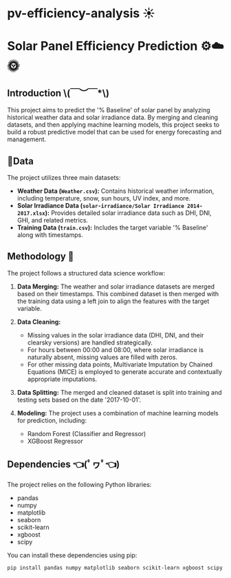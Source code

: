 # pv-efficiency-analysis ☀️

# Solar Panel Efficiency Prediction ⚙️☁️🌞

## Introduction \\(￣︶￣*\\)

This project aims to predict the '% Baseline' of solar panel by analyzing historical weather data and solar irradiance data. By merging and cleaning datasets, and then applying machine learning models, this project seeks to build a robust predictive model that can be used for energy forecasting and management.

## 📃Data 

The project utilizes three main datasets:

* **Weather Data (`Weather.csv`):** Contains historical weather information, including temperature, snow, sun hours, UV index, and more.
* **Solar Irradiance Data (`solar-irradiance/Solar Irradiance 2014-2017.xlsx`):** Provides detailed solar irradiance data such as DHI, DNI, GHI, and related metrics.
* **Training Data (`train.csv`):** Includes the target variable '% Baseline' along with timestamps.

## Methodology 💭

The project follows a structured data science workflow:

1.  **Data Merging:** The weather and solar irradiance datasets are merged based on their timestamps. This combined dataset is then merged with the training data using a left join to align the features with the target variable.

2.  **Data Cleaning:**
    * Missing values in the solar irradiance data (DHI, DNI, and their clearsky versions) are handled strategically.
    * For hours between 00:00 and 08:00, where solar irradiance is naturally absent, missing values are filled with zeros.
    * For other missing data points, Multivariate Imputation by Chained Equations (MICE) is employed to generate accurate and contextually appropriate imputations.

3.  **Data Splitting:** The merged and cleaned dataset is split into training and testing sets based on the date '2017-10-01'.

4.  **Modeling:** The project uses a combination of machine learning models for prediction, including:
    * Random Forest (Classifier and Regressor)
    * XGBoost Regressor

## Dependencies 👈(ﾟヮﾟ👈)

The project relies on the following Python libraries:

* pandas
* numpy
* matplotlib
* seaborn
* scikit-learn
* xgboost
* scipy

You can install these dependencies using pip:

```bash
pip install pandas numpy matplotlib seaborn scikit-learn xgboost scipy
